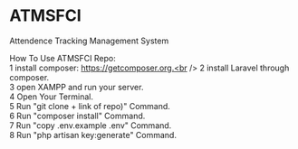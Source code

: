 # ATMSFCI
 Attendence Tracking Management System
 
 
 How To Use ATMSFCI Repo:<br />
 1  install composer: https://getcomposer.org.<br />
 2  install Laravel through composer.<br />
 3  open XAMPP and run your server.<br />
 4  Open Your Terminal.<br />
 5  Run "git clone + link of repo)" Command.<br />
 6  Run "composer install" Command.<br />
 7  Run "copy .env.example .env" Command.<br />
 8  Run "php artisan key:generate" Command.<br />

